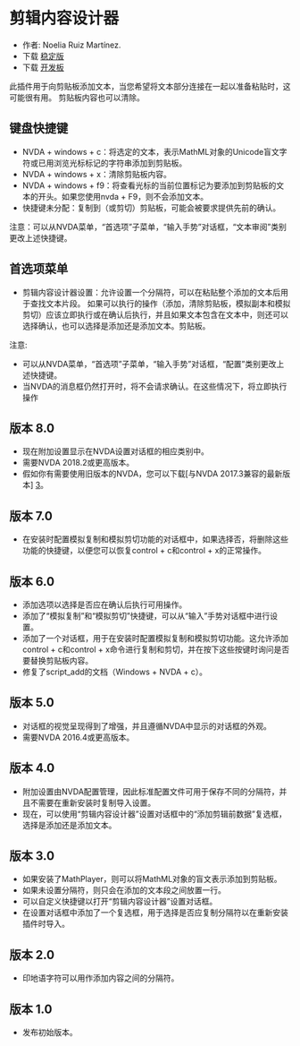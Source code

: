 # 剪辑内容设计器 #
*	作者: Noelia Ruiz Martínez.
*	下载 [稳定版][1]
*	下载 [开发板][2]

此插件用于向剪贴板添加文本，当您希望将文本部分连接在一起以准备粘贴时，这可能很有用。
剪贴板内容也可以清除。

## 键盘快捷键 ##
*	NVDA + windows + c：将选定的文本，表示MathML对象的Unicode盲文字符或已用浏览光标标记的字符串添加到剪贴板。
*	NVDA + windows + x：清除剪贴板内容。
*	NVDA + windows + f9：将查看光标的当前位置标记为要添加到剪贴板的文本的开头。如果您使用nvda + F9，则不会添加文本。
*	 快捷键未分配：复制到（或剪切）剪贴板，可能会被要求提供先前的确认。

注意：可以从NVDA菜单，“首选项”子菜单，“输入手势”对话框，“文本审阅”类别更改上述快捷键。

## 首选项菜单 ##
*	剪辑内容设计器设置：允许设置一个分隔符，可以在粘贴整个添加的文本后用于查找文本片段。
如果可以执行的操作（添加，清除剪贴板，模拟副本和模拟剪切）应该立即执行或在确认后执行，并且如果文本包含在文本中，则还可以选择确认，也可以选择是添加还是添加文本。剪贴板。

注意:

*	可以从NVDA菜单，“首选项”子菜单，“输入手势”对话框，“配置”类别更改上述快捷键。
*	当NVDA的消息框仍然打开时，将不会请求确认。在这些情况下，将立即执行操作

## 版本 8.0 ##

* 现在附加设置显示在NVDA设置对话框的相应类别中。
* 需要NVDA 2018.2或更高版本。
* 假如你有需要使用旧版本的NVDA，您可以下载[与NVDA 2017.3兼容的最新版本] [3]。

## 版本 7.0

* 在安装时配置模拟复制和模拟剪切功能的对话框中，如果选择否，将删除这些功能的快捷键，以便您可以恢复control + c和control + x的正常操作。

## 版本 6.0

*	 添加选项以选择是否应在确认后执行可用操作。
*	添加了“模拟复制”和“模拟剪切”快捷键，可以从“输入”手势对话框中进行设置。
*	 添加了一个对话框，用于在安装时配置模拟复制和模拟剪切功能。这允许添加control + c和control + x命令进行复制和剪切，并在按下这些按键时询问是否要替换剪贴板内容。
*	修复了script_add的文档（Windows + NVDA + c）。

## 版本 5.0 ##

*	对话框的视觉呈现得到了增强，并且遵循NVDA中显示的对话框的外观。
*	需要NVDA 2016.4或更高版本。

## 版本 4.0 ##
*	附加设置由NVDA配置管理，因此标准配置文件可用于保存不同的分隔符，并且不需要在重新安装时复制导入设置。
*	现在，可以使用“剪辑内容设计器”设置对话框中的“添加剪辑前数据”复选框，选择是添加还是添加文本。

## 版本 3.0 ##
*	如果安装了MathPlayer，则可以将MathML对象的盲文表示添加到剪贴板。
*	如果未设置分隔符，则只会在添加的文本段之间放置一行。
*	可以自定义快捷键以打开“剪辑内容设计器”设置对话框。
*	在设置对话框中添加了一个复选框，用于选择是否应复制分隔符以在重新安装插件时导入。

## 版本 2.0 ##
*	印地语字符可以用作添加内容之间的分隔符。

## 版本 1.0 ##
*	发布初始版本。

[1]: http://addons.nvda-project.org/files/get.php?file=ccd

[2]: http://addons.nvda-project.org/files/get.php?file=ccd-dev
[3]: https://github.com/nvdaes/clipContentsDesigner/releases/download/7.2/clipContentsDesigner-7.2.nvda-addon
